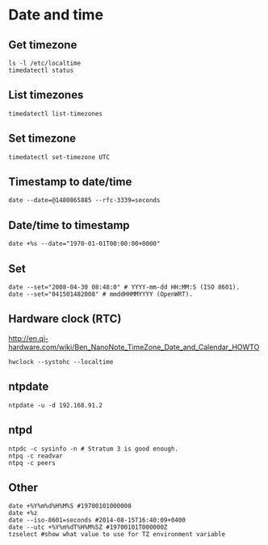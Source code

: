 # Date and time

## Get timezone

    ls -l /etc/localtime
    timedatectl status

## List timezones

    timedatectl list-timezones

## Set timezone

    timedatectl set-timezone UTC

## Timestamp to date/time

    date --date=@1480865885 --rfc-3339=seconds

## Date/time to timestamp

    date +%s --date="1970-01-01T00:00:00+0000"

## Set

    date --set="2008-04-30 08:48:0" # YYYY-mm-dd HH:MM:S (ISO 8601).
    date --set="041501482008" # mmddHHMMYYYY (OpenWRT).

## Hardware clock (RTC)

<http://en.qi-hardware.com/wiki/Ben_NanoNote_TimeZone_Date_and_Calendar_HOWTO>

    hwclock --systohc --localtime

## ntpdate

    ntpdate -u -d 192.168.91.2

## ntpd

    ntpdc -c sysinfo -n # Stratum 3 is good enough.
    ntpq -c readvar
    ntpq -c peers

## Other

    date +%Y%m%d%H%M%S #19700101000000
    date +%z
    date --iso-8601=seconds #2014-08-15T16:40:09+0400
    date --utc +%Y%m%dT%H%M%SZ #19700101T000000Z
    tzselect #show what value to use for TZ environment variable
